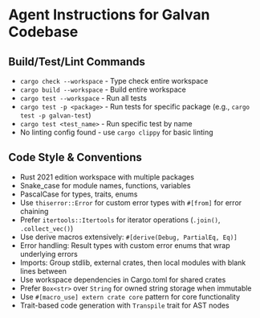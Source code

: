 # Agent Instructions for Galvan Codebase

## Build/Test/Lint Commands
- `cargo check --workspace` - Type check entire workspace
- `cargo build --workspace` - Build entire workspace  
- `cargo test --workspace` - Run all tests
- `cargo test -p <package>` - Run tests for specific package (e.g., `cargo test -p galvan-test`)
- `cargo test <test_name>` - Run specific test by name
- No linting config found - use `cargo clippy` for basic linting

## Code Style & Conventions
- Rust 2021 edition workspace with multiple packages
- Snake_case for module names, functions, variables
- PascalCase for types, traits, enums
- Use `thiserror::Error` for custom error types with `#[from]` for error chaining
- Prefer `itertools::Itertools` for iterator operations (`.join()`, `.collect_vec()`)
- Use derive macros extensively: `#[derive(Debug, PartialEq, Eq)]`
- Error handling: Result types with custom error enums that wrap underlying errors
- Imports: Group stdlib, external crates, then local modules with blank lines between
- Use workspace dependencies in Cargo.toml for shared crates
- Prefer `Box<str>` over `String` for owned string storage when immutable
- Use `#[macro_use] extern crate core` pattern for core functionality
- Trait-based code generation with `Transpile` trait for AST nodes